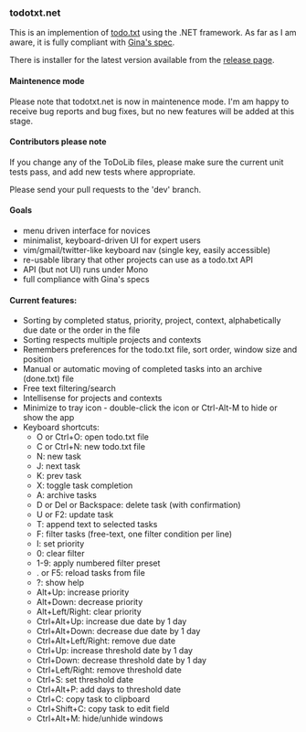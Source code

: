 ### todotxt.net

This is an implemention of [todo.txt](http://todotxt.com/) using the .NET framework. As far as I am aware, it is fully compliant with [Gina's spec](https://github.com/ginatrapani/todo.txt-cli/wiki/The-Todo.txt-Format). 

There is installer for the latest version available from the [release page](https://github.com/benrhughes/todotxt.net/releases).

#### Maintenence mode

Please note that todotxt.net is now in maintenence mode. I'm am happy to receive bug reports and bug fixes, but no new features will be added at this stage.

#### Contributors please note

If you change any of the ToDoLib files, please make sure the current unit tests pass, and add new tests where appropriate.

Please send your pull requests to the 'dev' branch. 

#### Goals

 - menu driven interface for novices
 - minimalist, keyboard-driven UI for expert users
 - vim/gmail/twitter-like keyboard nav (single key, easily accessible)
 - re-usable library that other projects can use as a todo.txt API
 - API (but not UI) runs under Mono
 - full compliance with Gina's specs


#### Current features:

 - Sorting by completed status, priority, project, context, alphabetically due date or the order in the file
 - Sorting respects multiple projects and contexts
 - Remembers preferences for the todo.txt file, sort order, window size and position
 - Manual or automatic moving of completed tasks into an archive (done.txt) file
 - Free text filtering/search
 - Intellisense for projects and contexts
 - Minimize to tray icon - double-click the icon or Ctrl-Alt-M to hide or show the app
 - Keyboard shortcuts:
	- O or Ctrl+O: open todo.txt file
	- C or Ctrl+N: new todo.txt file
	- N: new task
	- J: next task
	- K: prev task
	- X: toggle task completion
	- A: archive tasks
	- D or Del or Backspace: delete task (with confirmation)
	- U or F2: update task
    - T: append text to selected tasks
	- F: filter tasks (free-text, one filter condition per line)
	- I: set priority
    - 0: clear filter
    - 1-9: apply numbered filter preset
	- . or F5: reload tasks from file
	- ?: show help
	- Alt+Up: increase priority
	- Alt+Down: decrease priority
	- Alt+Left/Right: clear priority
 	- Ctrl+Alt+Up: increase due date by 1 day
	- Ctrl+Alt+Down: decrease due date by 1 day
    - Ctrl+Alt+Left/Right: remove due date 
    - Ctrl+Up: increase threshold date by 1 day
	- Ctrl+Down: decrease threshold date by 1 day
    - Ctrl+Left/Right: remove threshold date 
	- Ctrl+S: set threshold date 
	- Ctrl+Alt+P: add days to threshold date 
	- Ctrl+C: copy task to clipboard
	- Ctrl+Shift+C: copy task to edit field
	- Ctrl+Alt+M: hide/unhide windows
